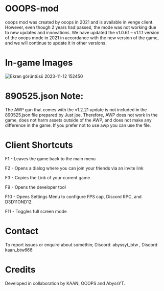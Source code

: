 # OOOPS-mod
ooops mod was created by ooops in 2021 and is available in venge client. However, even though 2 years had passed, the mode was not working due to new updates and innovations. We have updated the v1.0.61 – v1.1.1 version of the ooops mode in 2021 in accordance with the new version of the game, and we will continue to update it in other versions. 

# In-game Images
![Ekran görüntüsü 2023-11-12 152450](https://github.com/sheeshKAAN/OOOPS-mod/assets/132504490/59d532e6-d689-448c-a063-2d99347485a5)

# 890525.json Note:
The AWP gun that comes with the v1.2.21 update is not included in the 890525.json file prepared by Just joe. Therefore, AWP does not work in the game, does not harm assets outside of the AWP, and does not make any difference in the game. If you prefer not to use awp you can use the file. 

# Client Shortcuts
F1 - Leaves the game back to the main menu

F2 - Opens a dialog where you can join your friends via an invite link

F3 - Copies the Link of your current game

F9 - Opens the developer tool

F10 - Opens Settings Menu to configure FPS cap, Discord RPC, and D3D11OND12.

F11 - Toggles full screen mode

# Contact
To report issues or enquire about somethin; Discord: abyssyt_btw , Discord: kaan_btw666
#  Credits
Developed in collaboration by KAAN, OOOPS and AbyssYT.
